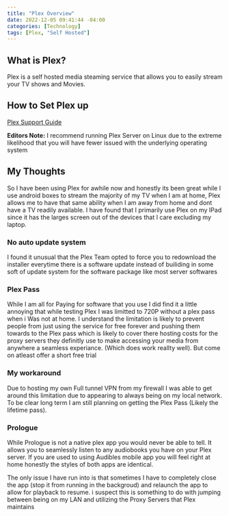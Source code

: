 ```yaml
---
title: "Plex Overview"
date: 2022-12-05 09:41:44 -04:00
categories: [Technology]
tags: [Plex, "Self Hosted"]
---
```

## What is Plex?
Plex is a self hosted media steaming service that allows you to easily stream your TV shows and Movies.

## How to Set Plex up
[Plex Support Guide](https://support.plex.tv/articles/200264746-quick-start-step-by-step-guides/)

**Editors Note:** I recommend running Plex Server on Linux due to the extreme likelihood that you will have fewer issued with the underlying operating system

## My Thoughts
So I have been using Plex for awhile now and honestly its been great while I use android boxes to stream the majority of my TV when I am at home, Plex allows me to have that same ability when I am away from home and dont have a TV readily available. I have found that I primarily use Plex on my IPad since it has the larges screen out of the devices that I care excluding my laptop.


### No auto update system

I found it unusual that the Plex Team opted to force you to redownload the installer everytime there is a software update instead of builiding in some soft of update system for the software package like most server softwares

### Plex Pass
While I am all for Paying for software that you use I did find it a little annoying that while testing Plex I was limitted to 720P without a plex pass when i Was not at home. I understand the limitation is likely to prevent people from just using the service for free forever and pushing them towards to the Plex pass which is likely to cover there hosting costs for the proxy servers they definitly use to make accessing your media from anywhere a seamless experiance. (Which does work reallty well). But come on atleast offer a short free trial 

### My workaround
Due to hosting my own Full tunnel VPN from my firewall I was able to get around this limitation due to appearing to always being on my local network. To be clear long term I am still planning on getting  the Plex Pass (Likely the lifetime pass).

### Prologue
While Prologue is not a native plex app you would never be able to tell. It allows you to seamlessly listen to any audiobooks you have on your Plex server. If you are used to using Audibles mobile app you will feel right at home honestly the styles of both apps are identical. 

The only issue I have run into is that sometimes I have to completely close the app (stop it from running in the backgroud) and relaunch the app to allow for playback to resume. i suspect this is something to do with jumping between being on my LAN and utilizing the Proxy Servers that Plex maintains